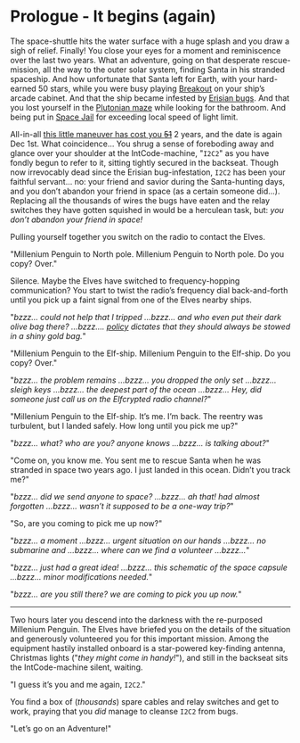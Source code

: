 # Prologue - It begins (again)

The space-shuttle hits the water surface with a huge splash and you draw a sigh of relief. Finally! You close your eyes for a moment and reminiscence over the last two years. What an adventure, going on that desperate rescue-mission, all the way to the outer solar system, finding Santa in his stranded spaceship. And how unfortunate that Santa left for Earth, with your hard-earned 50 stars, while you were busy playing [Breakout](https://adventofcode.com/2019/day/13) on your ship’s arcade cabinet. And that the ship became infested by [Erisian bugs](https://adventofcode.com/2019/day/24). And that you lost yourself in the [Plutonian maze](https://adventofcode.com/2019/day/20) while looking for the bathroom. And being put in [Space Jail](https://adventofcode.com/2019/day/11) for exceeding local speed of light limit.

All-in-all [this little maneuver has cost you ~~51~~](https://www.youtube.com/watch?v=_GdEsdEfZvc) 2 years, and the date is again Dec 1st. What coincidence... You shrug a sense of foreboding away and glance over your shoulder at the IntCode-machine, "``I2C2``" as you have fondly begun to refer to it, sitting tightly secured in the backseat. Though now irrevocably dead since the Erisian bug-infestation, ``I2C2`` has been your faithful servant… no: your friend and savior during the Santa-hunting days, and you don’t abandon your friend in space (as a certain someone did...). Replacing all the thousands of wires the bugs have eaten and the relay switches they have gotten squished in would be a herculean task, but: *you don’t abandon your friend in space!*

Pulling yourself together you switch on the radio to contact the Elves.

"Millenium Penguin to North pole. Millenium Penguin to North pole. Do you copy? Over."

Silence. Maybe the Elves have switched to frequency-hopping communication? You start to twist the radio’s frequency dial back-and-forth until you pick up a faint signal from one of the Elves nearby ships.

"*bzzz… could not help that I tripped …bzzz… and who even put their dark olive bag there? …bzzz…. [policy](https://adventofcode.com/2020/day/7) dictates that they should always be stowed in a shiny gold bag.*"

"Millenium Penguin to the Elf-ship. Millenium Penguin to the Elf-ship. Do you copy? Over."

"*bzzz… the problem remains …bzzz… you dropped the only set …bzzz… sleigh keys …bzzz… the deepest part of the ocean …bzzz… Hey, did someone just call us on the Elfcrypted radio channel?*"

"Millenium Penguin to the Elf-ship. It’s me. I’m back. The reentry was turbulent, but I landed safely. How long until you pick me up?"

"*bzzz… what? who are you? anyone knows …bzzz… is talking about?*"

"Come on, you know me. You sent me to rescue Santa when he was stranded in space two years ago. I just landed in this ocean. Didn’t you track me?"

"*bzzz… did we send anyone to space? …bzzz… ah that! had almost forgotten …bzzz… wasn’t it supposed to be a one-way trip?*"

"So, are you coming to pick me up now?"

"*bzzz… a moment …bzzz… urgent situation on our hands …bzzz… no submarine and …bzzz… where can we find a volunteer …bzzz…*"

"*bzzz… just had a great idea! …bzzz… this schematic of the space capsule …bzzz… minor modifications needed.*"

"*bzzz… are you still there? we are coming to pick you up now.*"

---

Two hours later you descend into the darkness with the re-purposed Millenium Penguin. The Elves have briefed you on the details of the situation and generously volunteered you for this important mission. Among the equipment hastily installed onboard is a star-powered key-finding antenna, Christmas lights ("*they might come in handy!*"), and still in the backseat sits the IntCode-machine silent, waiting.

"I guess it’s you and me again, ``I2C2``."

You find a box of (*thousands*) spare cables and relay switches and get to work, praying that you *did* manage to cleanse ``I2C2`` from bugs.

"Let’s go on an Adventure!"

